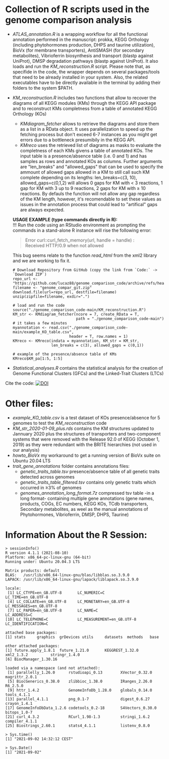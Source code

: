 # Collection of R scripts used in the genome comparison analysis

- _ATLAS_annotation.R_ is a wrapping workflow for all the functional annotation performed in the manuscript: prokka, KEGG Orthology (including phytohormones production, DHPS and taurine utilization), BioVx (for membrane transporters), AntiSMASH (for secondary metabolites), Vibrioferrin biosynthesis and transport (blastp against UniProt), DMSP degradation pathways (blastp against UniProt). It also loads and run the _KM_reconstruction.R_ script. Please note that, as specifide in the code, the wrapper depends on several packages/tools that need to be already installed in your system. Also, the related executables have to be directly available in the terminal by adding their folders to the system $PATH.

- _KM_reconstruction.R_ includes two functions that allow to recover the diagrams of all KEGG modules (KMs) through the KEGG API package and to reconstruct KMs completness from a table of annotated KEGG Orthology (KOs)

  - _KMdiagram_fetcher_ allows to retrieve the diagrams and store them as a list in a RData object. It uses parallelization to speed up the fetching process but don't exceed 6-7 instances as you might get errors due to a bottleneck presumibily in the KEGG API.
  - _KMreco_ uses the retrieved list of diagrams as masks to evaluate the completness of each KMs givens a table of annotated KOs. The input table is a presence/absence table (i.e. 0 and 1) and has samples as rows and annotated KOs as columns. Further arguments are "len_breaks" and "allowed_gaps" that can be used to specify the ammount of allowed gaps allowed in a KM to still call such KM complete depending on its lengths: len_breaks=c(3, 10), allowed_gaps=c(0,1,2) will allows 0 gaps for KM with &lt; 3 reactions, 1 gap for KM with 3 up to 9 reactions, 2 gaps for KM with ≥ 10 reactions. By defauls the function will not allow any gap regardless of the KM length, however, it's recomendable to set these values as issues in the annotation process that could lead to "artifical" gaps are always expected.
  
  **USAGE EXAMPLE (type commands directly in R):**  
  !!! Run the code using an RStudio environment as prompting the commands in a stand-alone R instance will rise the following error:

  > Error curl::curl_fetch_memory(url, handle = handle) :  
    > Received HTTP/0.9 when not allowed
  
  This bug seems relate to the function *read_html* from the xml2 library and we are working to fix it.
  ```  
  # Download Repository from GitHub (copy the link from `Code:` -> `Download ZIP`)
  repo_url <- "https://github.com/lucaz88/genome_comparison_code/archive/refs/heads/main.zip" 
  filename <- "genome_compar_git.zip"
  download.file(url=repo_url, destfile=filename)
  unzip(zipfile=filename, exdir=".")

  # load and run the code
  source("./genome_comparison_code-main/KM_reconstruction.R")
  KM_str <- KMdiagram_fetcher(ncore = 7, create_RData = T,
                              path = "./genome_comparison_code-main") # it takes a few minutes
  myannotation <- read.csv("./genome_comparison_code-main/example_KO_table.csv",
                           header = T, row.names = 1)
  KMreco <- KMreco(indata = myannotation, KM_str = KM_str,  
                   len_breaks = c(3), allowed_gaps = c(0,1))

  # example of the presence/absence table of KMs
  KMreco$KM_pa[1:5, 1:5]
  ```

- _Statistical_analyses.R_ contains the statistical analysis for the creation of Genome Functional Clusters (GFCs) and the Linked-Trait Clusters (LTCs)




Cite the code: [![DOI](https://zenodo.org/badge/323959061.svg)](https://zenodo.org/badge/latestdoi/323959061)


# Other files:
- _example_KO_table.csv_ is a test dataset of KOs presence/absence for 5 genomes to test the _KM_reconstruction_ code
- _KM_str_2020-01-09_plus.rds_ contains the KM structures updated to Jannuary 2020 plus the structures of transporters and two-component systems that were removed with the Release 92.0  of KEGG (October 1, 2019) as they were redundant with the BRITE hierarchies (not used in our analysis)
- _howto_BioVx_ my workaround to get a running version of BioVx suite on Ubuntu 20.04 LTS
- _trait_gene_annotations_ folder contains annotations files:
    - _genetic_traits_table.tsv_ presence/absence table of all genetic traits detected across genomes
    - _genetic_traits_table_filtered.tsv_ contains only genetic traits which occurred in ≥3% of genomes
    - _genomes_annotation_long_format.7z_ compressed tsv table -in a long format- containing multiple gene annotations (gene names, products, COGs, EC numbers, KEGG KOs, TCdb transporters, Secondary metabolites, as weel as the manual annotations of Phytohormones, Vibrioferrin, DMSP, DHPS, Taurine)


# Information About the R Session:
```
> sessionInfo()
R version 4.1.1 (2021-08-10)
Platform: x86_64-pc-linux-gnu (64-bit)
Running under: Ubuntu 20.04.3 LTS

Matrix products: default
BLAS:   /usr/lib/x86_64-linux-gnu/blas/libblas.so.3.9.0
LAPACK: /usr/lib/x86_64-linux-gnu/lapack/liblapack.so.3.9.0

locale:
 [1] LC_CTYPE=en_GB.UTF-8       LC_NUMERIC=C               LC_TIME=en_GB.UTF-8       
 [4] LC_COLLATE=en_GB.UTF-8     LC_MONETARY=en_GB.UTF-8    LC_MESSAGES=en_GB.UTF-8   
 [7] LC_PAPER=en_GB.UTF-8       LC_NAME=C                  LC_ADDRESS=C              
[10] LC_TELEPHONE=C             LC_MEASUREMENT=en_GB.UTF-8 LC_IDENTIFICATION=C       

attached base packages:
[1] stats     graphics  grDevices utils     datasets  methods   base     

other attached packages:
[1] future.apply_1.8.1  future_1.21.0       KEGGREST_1.32.0     xml2_1.3.2          stringr_1.4.0      
[6] BiocManager_1.30.16

loaded via a namespace (and not attached):
 [1] parallelly_1.26.0      rstudioapi_0.13        XVector_0.32.0         magrittr_2.0.1        
 [5] BiocGenerics_0.38.0    zlibbioc_1.38.0        IRanges_2.26.0         R6_2.5.0              
 [9] httr_1.4.2             GenomeInfoDb_1.28.0    globals_0.14.0         tools_4.1.1           
[13] parallel_4.1.1         png_0.1-7              digest_0.6.27          crayon_1.4.1          
[17] GenomeInfoDbData_1.2.6 codetools_0.2-18       S4Vectors_0.30.0       bitops_1.0-7          
[21] curl_4.3.2             RCurl_1.98-1.3         stringi_1.6.2          compiler_4.1.1        
[25] Biostrings_2.60.1      stats4_4.1.1           listenv_0.8.0   
      
> Sys.time()
[1] "2021-09-02 14:32:12 CEST"

> Sys.Date()
[1] "2021-09-02"
```
